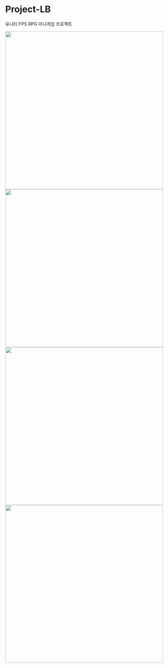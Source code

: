 # Project-LB
 유니티 FPS RPG 미니게임 프로젝트

<img src="https://github.com/user-attachments/assets/d8bcd11c-d138-4028-b756-4c467fec2912" width="500">
<img src="https://github.com/user-attachments/assets/fa46d0dc-160c-47bc-82ca-0d69d2c81ca6" width="500"><br/>
<img src="https://github.com/user-attachments/assets/7aea72bf-db33-4ecf-a67b-06baea213bef" width="500">
<img src="https://github.com/user-attachments/assets/2dcb2678-ad65-4518-bdcb-c938d95b5f70" width="500">
